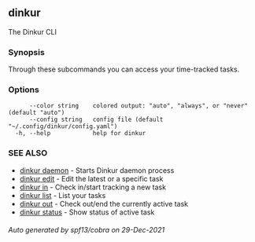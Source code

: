 ## dinkur

The Dinkur CLI

### Synopsis

Through these subcommands you can access your time-tracked tasks.

### Options

```
      --color string    colored output: "auto", "always", or "never" (default "auto")
      --config string   config file (default "~/.config/dinkur/config.yaml")
  -h, --help            help for dinkur
```

### SEE ALSO

* [dinkur daemon](dinkur_daemon.md)	 - Starts Dinkur daemon process
* [dinkur edit](dinkur_edit.md)	 - Edit the latest or a specific task
* [dinkur in](dinkur_in.md)	 - Check in/start tracking a new task
* [dinkur list](dinkur_list.md)	 - List your tasks
* [dinkur out](dinkur_out.md)	 - Check out/end the currently active task
* [dinkur status](dinkur_status.md)	 - Show status of active task

###### Auto generated by spf13/cobra on 29-Dec-2021
